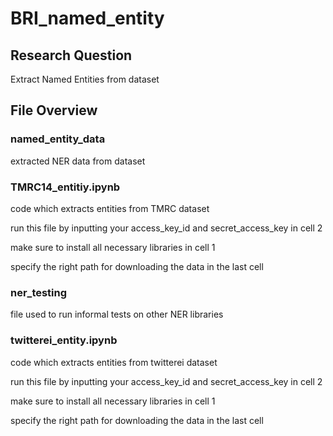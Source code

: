 # BRI_named_entity

## Research Question
Extract Named Entities from dataset

## File Overview

### named_entity_data
extracted NER data from dataset

### TMRC14_entitiy.ipynb
code which extracts entities from TMRC dataset

run this file by inputting your access_key_id and secret_access_key in cell 2

make sure to install all necessary libraries in cell 1

specify the right path for downloading the data in the last cell

### ner_testing
file used to run informal tests on other NER libraries

### twitterei_entity.ipynb
code which extracts entities from twitterei dataset

run this file by inputting your access_key_id and secret_access_key in cell 2

make sure to install all necessary libraries in cell 1

specify the right path for downloading the data in the last cell
